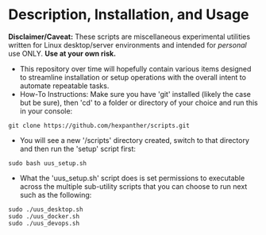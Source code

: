 # Description, Installation, and Usage
**Disclaimer/Caveat:** These scripts are miscellaneous experimental utilities written for Linux desktop/server environments and intended for _personal_ use ONLY.  **Use at your own risk.**
* This repository over time will hopefully contain various items designed to streamline installation or setup operations with the overall intent to automate repeatable tasks.
* How-To Instructions: Make sure you have 'git' installed (likely the case but be sure), then 'cd' to a folder or directory of your choice and run this in your console:
```
git clone https://github.com/hexpanther/scripts.git
```
* You will see a new '/scripts' directory created, switch to that directory and then run the 'setup' script first:
```
sudo bash uus_setup.sh
```
* What the 'uus_setup.sh' script does is set permissions to executable across the multiple sub-utility scripts that you can choose to run next such as the following:
```
sudo ./uus_desktop.sh
sudo ./uus_docker.sh
sudo ./uus_devops.sh
```
